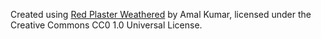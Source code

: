 Created using [Red Plaster Weathered](https://polyhaven.com/a/red_plaster_weathered) by Amal Kumar,
licensed under the Creative Commons CC0 1.0 Universal License.
